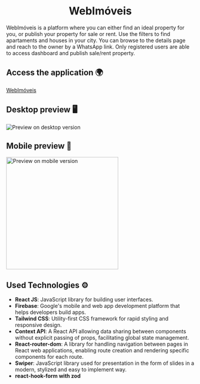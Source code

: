 <h1 align="center">WebImóveis</h1>

WebImóveis is a platform where you can either find an ideal property for you, or publish your property for sale or rent. Use the filters to find apartaments and houses in your city. You can browse to the details page and reach to the owner by a WhatsApp link. Only registered users are able to access dashboard and publish sale/rent property.

## Access the application 🌍
[WebImóveis](https://webimoveis.vercel.app/)

## Desktop preview 🖥️
<img src="./src/assets/WebImoveis-gif.gif" alt="Preview on desktop version"/>

## Mobile preview 📱
<img width="300px" src="./src/assets/mobile-version-webimoveis.gif" alt="Preview on mobile version"/>

## Used Technologies ⚙️
- **React JS**: JavaScript library for building user interfaces.
- **Firebase**: Google's mobile and web app development platform that helps developers build apps.
- **Tailwind CSS**: Utility-first CSS framework for rapid styling and responsive design.
- **Context API**: A React API allowing data sharing between components without explicit passing of props, facilitating global state management.
- **React-router-dom**: A library for handling navigation between pages in React web applications, enabling route creation and rendering specific components for each route.
- **Swiper**: JavaScript library used for presentation in the form of slides in a modern, stylized and easy to implement way.
- **react-hook-form with zod**